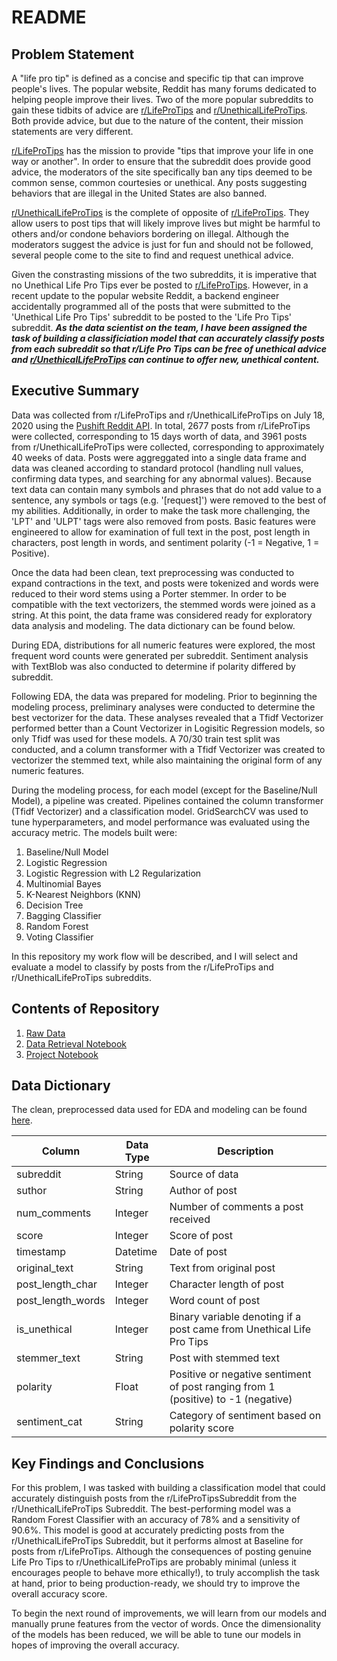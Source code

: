 # README

## Problem Statement

A "life pro tip" is defined as a concise and specific tip that can improve people's lives. The popular website, Reddit has many forums dedicated to helping people improve their lives. Two of the more popular subreddits to gain these tidbits of advice are [r/LifeProTips](https://www.reddit.com/r/LifeProTips/) and [r/UnethicalLifeProTips](https://www.reddit.com/r/UnethicalLifeProTips/). Both provide advice, but due to the nature of the content, their mission statements are very different.

[r/LifeProTips](https://www.reddit.com/r/LifeProTips/) has the mission to provide "tips that improve your life in one way or another". In order to ensure that the subreddit does provide good advice, the moderators of the site specifically ban any tips deemed to be common sense, common courtesies or unethical. Any posts suggesting behaviors that are illegal in the United States are also banned. 

[r/UnethicalLifeProTips](https://www.reddit.com/r/UnethicalLifeProTips/) is the complete of opposite of [r/LifeProTips](https://www.reddit.com/r/LifeProTips/). They allow users to post tips that will likely improve lives but might be harmful to others and/or condone behaviors bordering on illegal. Although the moderators suggest the advice is just for fun and should not be followed, several people come to the site to find and request unethical advice. 

Given the constrasting missions of the two subreddits, it is imperative that no Unethical Life Pro Tips ever be posted to [r/LifeProTips](https://www.reddit.com/r/LifeProTips/). However, in a recent update to the popular website Reddit, a backend engineer accidentally programmed all of the posts that were submitted to the 'Unethical Life Pro Tips' subreddit to be posted to the 'Life Pro Tips' subreddit. ***As the data scientist on the team, I have been assigned the task of building a classificiation model that can accurately classify posts from each subreddit so that r/Life Pro Tips can be free of unethical advice and [r/UnethicalLifeProTips](https://www.reddit.com/r/UnethicalLifeProTips/) can continue to offer new, unethical content.***

## Executive Summary
Data was collected from r/LifeProTips and r/UnethicalLifeProTips on July 18, 2020 using the [Pushift Reddit API](https://github.com/pushshift/api). In total, 2677 posts from r/LifeProTips were collected, corresponding to 15 days worth of data, and 3961 posts from r/UnethicalLifeProTips were collected, corresponding to approximately 40 weeks of data. Posts were aggreggated into a single data frame and data was cleaned according to standard protocol (handling null values, confirming data types, and searching for any abnormal values). Because text data can contain many symbols and phrases that do not add value to a sentence, any symbols or tags (e.g. '[request]') were removed to the best of my abilities. Additionally, in order to make the task more challenging, the 'LPT' and 'ULPT' tags were also removed from posts. Basic features were engineered to allow for examination of full text in the post, post length in characters, post length in words, and sentiment polarity (-1 = Negative, 1 = Positive).

Once the data had been clean, text preprocessing was conducted to expand contractions in the text, and posts were tokenized and  words were reduced to their word stems using a Porter stemmer. In order to be compatible with the text vectorizers, the stemmed words were joined as a string. At this point, the data frame was considered ready for exploratory data analysis and modeling. The data dictionary can be found below. 

During EDA, distributions for all numeric features were explored, the most frequent word counts were generated per subreddit. Sentiment analysis with TextBlob was also conducted to determine if polarity differed by subreddit. 

Following EDA, the data was prepared for modeling. Prior to beginning the modeling process, preliminary analyses were conducted to determine the best vectorizer for the data. These analyses revealed that a Tfidf Vectorizer performed better than a Count Vectorizer in Logisitic Regression models, so only Tfidf was used for these models. A 70/30 train test split was conducted, and a column transformer with a Tfidf Vectorizer was created to vectorizer the stemmed text, while also maintaining the original form of any numeric features. 

During the modeling process, for each model (except for the Baseline/Null Model), a pipeline was created. Pipelines contained the column transformer (Tfidf Vectorizer) and a classification model. GridSearchCV was used to tune hyperparameters, and model performance was evaluated using the accuracy metric. The models built were: 
1. Baseline/Null Model
2. Logistic Regression
3. Logistic Regression with L2 Regularization
4. Multinomial Bayes
5. K-Nearest Neighbors (KNN)
6. Decision Tree
7. Bagging Classifier
8. Random Forest
9. Voting Classifier

In this repository my work flow will be described, and I will select and evaluate a model to classify by posts from the r/LifeProTips and r/UnethicalLifeProTips subreddits.

## Contents of Repository
1. [Raw Data]()
2. [Data Retrieval Notebook]()
3. [Project Notebook]()

## Data Dictionary

The clean, preprocessed data used for EDA and modeling can be found [here](https://git.generalassemb.ly/jlu90/project_3/blob/master/data/subreddits_preprocessed.csv).

|Column| Data Type| Description|
|---|---|---|
subreddit| String| Source of data
suthor|String| Author of post
num_comments|Integer|Number of comments a post received
score|Integer|Score of post
timestamp|Datetime|Date of post
original_text|String|Text from original post
post_length_char|Integer|Character length of post
post_length_words|Integer|Word count of post
is_unethical|Integer|Binary variable denoting if a post came from Unethical Life Pro Tips
stemmer_text|String|Post with stemmed text
polarity|Float|Positive or negative sentiment of post ranging from 1 (positive) to -1 (negative)
sentiment_cat|String|Category of sentiment based on polarity score


## Key Findings and Conclusions
For this problem, I was tasked with building a classification model that could accurately distinguish posts from the r/LifeProTipsSubreddit from the r/UnethicalLifeProTips Subreddit. The best-performing model was a Random Forest Classifier with an accuracy of 78% and a sensitivity of 90.6%. This model is good at accurately predicting posts from the r/UnethicalLifeProTips Subreddit, but it performs almost at Baseline for posts from r/LifeProTips. Although the consequences of posting genuine Life Pro Tips to r/UnethicalLifeProTips are probably minimal (unless it encourages people to behave more ethically!), to truly accomplish the task at hand, prior to being production-ready, we should try to improve the overall accuracy score. 

To begin the next round of improvements, we will learn from our models and manually prune features from the vector of words. Once the dimensionality of the models has been reduced, we will be able to tune our models in hopes of improving the overall accuracy.
